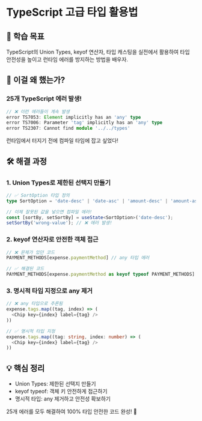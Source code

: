 # TypeScript 고급 타입 활용법

## 🎯 학습 목표
TypeScript의 Union Types, keyof 연산자, 타입 캐스팅을 실전에서 활용하여 타입 안전성을 높이고 런타임 에러를 방지하는 방법을 배우자.

## 🤔 이걸 왜 했는가?

### 25개 TypeScript 에러 발생!
```typescript
// ❌ 이런 에러들이 계속 발생
error TS7053: Element implicitly has an 'any' type
error TS7006: Parameter 'tag' implicitly has an 'any' type  
error TS2307: Cannot find module '../../types'
```

런타임에서 터지기 전에 컴파일 타임에 잡고 싶었다!

## 🛠️ 해결 과정

### 1. Union Types로 제한된 선택지 만들기
```typescript
// ✅ SortOption 타입 정의
type SortOption = 'date-desc' | 'date-asc' | 'amount-desc' | 'amount-asc' | 'category';

// 이제 잘못된 값을 넣으면 컴파일 에러!
const [sortBy, setSortBy] = useState<SortOption>('date-desc');
setSortBy('wrong-value'); // ❌ 에러 발생!
```

### 2. keyof 연산자로 안전한 객체 접근
```typescript
// ❌ 문제가 있던 코드
PAYMENT_METHODS[expense.paymentMethod] // any 타입 에러

// ✅ 해결된 코드  
PAYMENT_METHODS[expense.paymentMethod as keyof typeof PAYMENT_METHODS]
```

### 3. 명시적 타입 지정으로 any 제거
```typescript
// ❌ any 타입으로 추론됨
expense.tags.map((tag, index) => (
  <Chip key={index} label={tag} />
))

// ✅ 명시적 타입 지정
expense.tags.map((tag: string, index: number) => (
  <Chip key={index} label={tag} />
))
```

## 💡 핵심 정리
- Union Types: 제한된 선택지 만들기
- keyof typeof: 객체 키 안전하게 접근하기  
- 명시적 타입: any 제거하고 안전성 확보하기

25개 에러를 모두 해결하여 100% 타입 안전한 코드 완성! 🎉